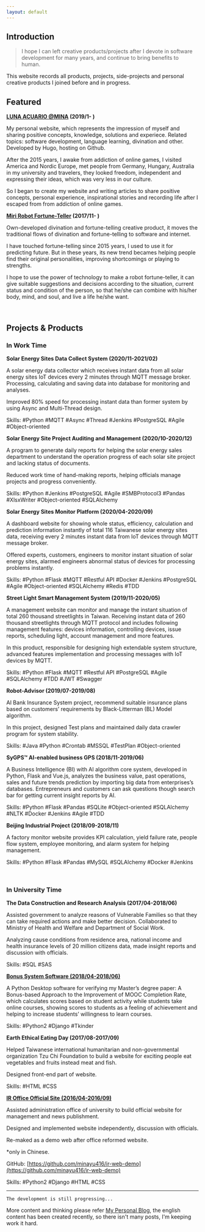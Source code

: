 ```yaml
---
layout: default
---
```


## Introduction

> I hope I can left creative products/projects after I devote in software development for many years, and continue to bring benefits to human.
>

This website records all products, projects, side-projects and personal creative products I joined before and in progress.

## Featured

**[LUNA ACUARIO @MINA](https://minayu.site/en/) (2019/1- )**

My personal website, which represents the impression of myself and sharing positive concepts, knowledge, solutions and experiece. Related topics: software development, language learning, divination and other. Developed by Hugo, hosting on Github.

After the 2015 years, I awake from addiction of online games, I visited America and Nordic Europe, met people from Germany, Hungary, Australia in my university and travelers, they looked freedom, independent and expressing their ideas, which was very less in our culture. 

So I began to create my website and writing articles to share positive concepts, personal experience, inspirational stories and recording life after I escaped from from addiction of online games.

**[Miri Robot Fortune-Teller](https://minayu.site/miri-robot-fortune-teller/) (2017/11- )**

Own-developed divination and fortune-telling creative product, it moves the traditional flows of divination and fortune-telling to software and internet. 

I have touched fortune-telling since 2015 years, I used to use it for predicting future. But in these years, its new trend becames helping people find their original personalities, improving shortcomings or playing to strengths. 

I hope to use the power of technology to make a robot fortune-teller, it can give suitable suggestions and decisions according to the situation, current status and condition of the person, so that he/she can combine with his/her body, mind, and soul, and live a life he/she want.

<br>

## Projects & Products

### In Work Time

**Solar Energy Sites Data Collect System (2020/11-2021/02)**

A solar energy data collector which receives instant data from all solar energy sites IoT devices every 2 minutes through MQTT message broker. Processing, calculating and saving data into database for monitoring and analyses.

Improved 80% speed for processing instant data than former system by using Async and Multi-Thread design. 

Skills: #Python #MQTT #Async #Thread #Jenkins #PostgreSQL #Agile #Object-oriented

**Solar Energy Site Project Auditing and Management (2020/10-2020/12)**

A program to generate daily reports for helping the solar energy sales department to understand the operation progress of each solar site project and lacking status of documents.

Reduced work time of hand-making reports, helping officials manage projects and progress conveniently.

Skills: #Python #Jenkins #PostgreSQL #Agile #SMBProtocol3 #Pandas #XlsxWriter #Object-oriented #SQLAlchemy

**Solar Energy Sites Monitor Platform (2020/04-2020/09)**

A dashboard website for showing whole status, efficiency, calculation and prediction information instantly of total 116 Taiwanese solar energy sites data, receiving every 2 minutes instant data from IoT devices through MQTT message broker.

Offered experts, customers, engineers to monitor instant situation of solar energy sites, alarmed engineers abnormal status of devices for processing problems instantly.

Skills: #Python #Flask #MQTT #Restful API #Docker #Jenkins #PostgreSQL #Agile #Object-oriented #SQLAlchemy #Redis #TDD

**Street Light Smart Management System (2019/11-2020/05)**

A management website can monitor and manage the instant situation of total 260 thousand streetlights in Taiwan. Receiving instant data of 260 thousand streetlights through MQTT protocol and includes following management features: devices information, controlling devices, issue reports, scheduling light, account management and more features.

In this product, responsible for designing high extendable system structure, advanced features implementation and processing messages with IoT devices by MQTT.

Skills: #Python #Flask #MQTT #Restful API #PostgreSQL #Agile #SQLAlchemy #TDD #JWT #Swagger

**Robot-Advisor (2019/07-2019/08)**

AI Bank Insurance System project, recommend suitable insurance plans based on customers’ requirements by Black-Litterman (BL) Model algorithm.

In this project, designed Test plans and maintained daily data crawler program for system stability.

Skills: #Java #Python #Crontab #MSSQL #TestPlan #Object-oriented

**SyGPS™ AI-enabled business GPS (2018/11-2019/06)**

A Business Intelligence (BI) with AI algorithm core system, developed in Python, Flask and Vue.js, analyzes the business value, past operations, sales and future trends prediction by importing big data from enterprises’s databases. Entrepreneurs and customers can ask questions though search bar for getting current insight reports by AI.

Skills: #Python #Flask #Pandas #SQLite #Object-oriented #SQLAlchemy #NLTK #Docker #Jenkins #Agile #TDD

**Beijing Industrial Project (2018/09-2018/11)**

A factory monitor website provides KPI calculation, yield failure rate, people flow system, employee monitoring, and alarm system for helping management.

Skills: #Python #Flask #Pandas #MySQL #SQLAlchemy #Docker #Jenkins

<br>

### In University Time

**The Data Construction and Research Analysis (2017/04-2018/06)**

Assisted government to analyze reasons of Vulnerable Families so that they can take required actions and make better decision. Collaborated to Ministry of Health and Welfare and Department of Social Work.

Analyzing cause conditions from residence area, national income and health insurance levels of 20 million citizens data, made insight reports and discussion with officials. 

Skills: #SQL #SAS

**[Bonus System Software (2018/04-2018/06)](https://github.com/minayu416/AddPoint)**

A Python Desktop software for verifying my Master’s degree paper: A Bonus-based Approach to the Improvement of MOOC Completion Rate, which calculates scores based on student activity while students take online courses, showing scores to students as a feeling of achievement and helping to increase students’ willingness to learn courses. 

Skills: #Python2 #Django #Tkinder

**Earth Ethical Eating Day (2017/08-2017/09)**

Helped Taiwanese international humanitarian and non-governmental organization Tzu Chi Foundation to build a website for exciting people eat vegetables and fruits instead meat and fish. 

Designed front-end part of website.

Skills: #HTML #CSS

**[IR Office Official Site (2016/04-2016/09)](https://ir-web-demo.herokuapp.com/)**

Assisted administration office of university to build official website for management and news publishment.

Designed and implemented website independently, discussion with officials.

Re-maked as a demo web after office reformed website.

*only in Chinese.

GitHub: [https://github.com/minayu416/ir-web-demo](https://github.com/minayu416/ir-web-demo)

Skills: #Python2 #Django #HTML #CSS

<hr>

```
The development is still progressing...
```

More content and thinking please refer [My Personal Blog](https://minayu.site/en/), the english content has been created recently, so there isn't many posts, I'm keeping work it hard.